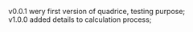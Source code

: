 v0.0.1 wery first version of quadrice, testing purpose;  
v1.0.0 added details to calculation process;  
